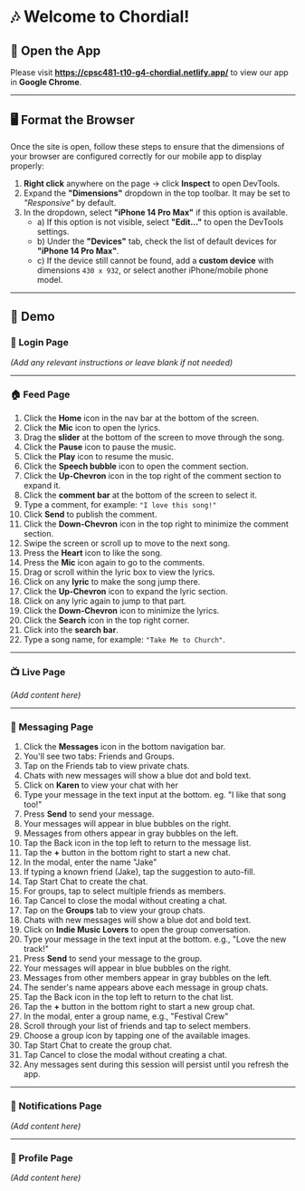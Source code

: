 # 🎶 Welcome to Chordial!

## 🚀 Open the App

Please visit **https://cpsc481-t10-g4-chordial.netlify.app/** to view our app in **Google Chrome**.

---

## 🖥️ Format the Browser

Once the site is open, follow these steps to ensure that the dimensions of your browser are configured correctly for our mobile app to display properly:

1. **Right click** anywhere on the page → click **Inspect** to open DevTools.
2. Expand the **"Dimensions"** dropdown in the top toolbar. It may be set to *"Responsive"* by default.
3. In the dropdown, select **"iPhone 14 Pro Max"** if this option is available.
    - a) If this option is not visible, select **"Edit..."** to open the DevTools settings.  
    - b) Under the **"Devices"** tab, check the list of default devices for **"iPhone 14 Pro Max"**.  
    - c) If the device still cannot be found, add a **custom device** with dimensions `430 x 932`, or select another iPhone/mobile phone model.

---

## 🎥 Demo

### 🔐 Login Page

_(Add any relevant instructions or leave blank if not needed)_

---

### 🏠 Feed Page

1. Click the **Home** icon in the nav bar at the bottom of the screen.  
2. Click the **Mic** icon to open the lyrics.  
3. Drag the **slider** at the bottom of the screen to move through the song.  
4. Click the **Pause** icon to pause the music.  
5. Click the **Play** icon to resume the music.  
6. Click the **Speech bubble** icon to open the comment section.  
7. Click the **Up-Chevron** icon in the top right of the comment section to expand it.  
8. Click the **comment bar** at the bottom of the screen to select it.  
9. Type a comment, for example: `"I love this song!"`  
10. Click **Send** to publish the comment.  
11. Click the **Down-Chevron** icon in the top right to minimize the comment section.  
12. Swipe the screen or scroll up to move to the next song.  
13. Press the **Heart** icon to like the song.  
14. Press the **Mic** icon again to go to the comments.  
15. Drag or scroll within the lyric box to view the lyrics.  
16. Click on any **lyric** to make the song jump there.  
17. Click the **Up-Chevron** icon to expand the lyric section.  
18. Click on any lyric again to jump to that part.  
19. Click the **Down-Chevron** icon to minimize the lyrics.  
20. Click the **Search** icon in the top right corner.  
21. Click into the **search bar**.  
22. Type a song name, for example: `"Take Me to Church"`.

---

### 📺 Live Page

_(Add content here)_

---

### 💬 Messaging Page

1. Click the **Messages** icon in the bottom navigation bar.
2. You'll see two tabs: Friends and Groups.
3. Tap on the Friends tab to view private chats.
4. Chats with new messages will show a blue dot and bold text.
5. Click on **Karen** to view your chat with her
6. Type your message in the text input at the bottom. eg. "I like that song too!"
7. Press **Send** to send your message.
8. Your messages will appear in blue bubbles on the right.
9. Messages from others appear in gray bubbles on the left.
10. Tap the Back icon in the top left to return to the message list.
11. Tap the **+** button in the bottom right to start a new chat.
12. In the modal, enter the name "Jake"
13. If typing a known friend (Jake), tap the suggestion to auto-fill.
14. Tap Start Chat to create the chat.
15. For groups, tap to select multiple friends as members.
16. Tap Cancel to close the modal without creating a chat.
17. Tap on the **Groups** tab to view your group chats.
18. Chats with new messages will show a blue dot and bold text.
19. Click on **Indie Music Lovers** to open the group conversation.
20. Type your message in the text input at the bottom. e.g., "Love the new track!"
21. Press **Send** to send your message to the group.
22. Your messages will appear in blue bubbles on the right.
23. Messages from other members appear in gray bubbles on the left.
24. The sender's name appears above each message in group chats.
25. Tap the Back icon in the top left to return to the chat list.
26. Tap the **+** button in the bottom right to start a new group chat.
27. In the modal, enter a group name, e.g., "Festival Crew"
28. Scroll through your list of friends and tap to select members.
29. Choose a group icon by tapping one of the available images.
30. Tap Start Chat to create the group chat.
31. Tap Cancel to close the modal without creating a chat.
32. Any messages sent during this session will persist until you refresh the app.

---

### 🔔 Notifications Page

_(Add content here)_

---

### 👤 Profile Page

_(Add content here)_
